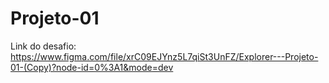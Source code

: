 # Projeto-01
Link do desafio: https://www.figma.com/file/xrC09EJYnz5L7qiSt3UnFZ/Explorer---Projeto-01-(Copy)?node-id=0%3A1&mode=dev